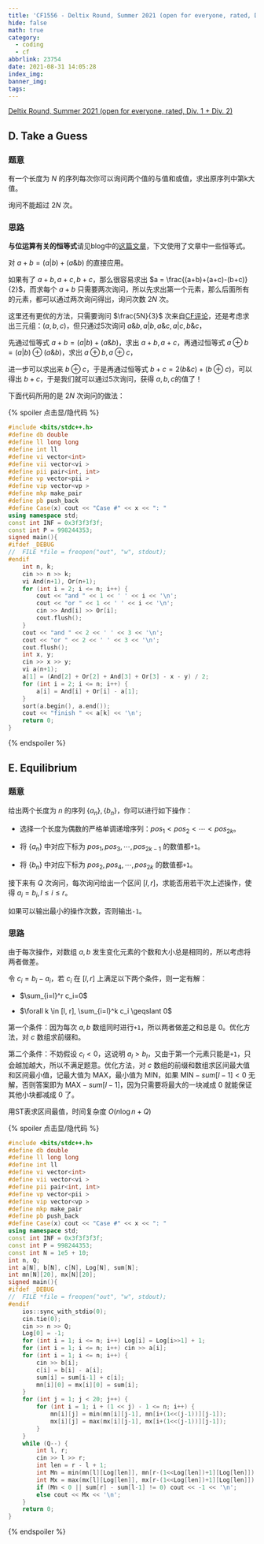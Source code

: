 ```yaml
---
title: 'CF1556 - Deltix Round, Summer 2021 (open for everyone, rated, Div. 1 + Div. 2)'
hide: false
math: true
category:
  - coding
  - cf
abbrlink: 23754
date: 2021-08-31 14:05:28
index_img:
banner_img:
tags:
---
```


[Deltix Round, Summer 2021 (open for everyone, rated, Div. 1 + Div. 2)](https://codeforces.com/contest/1556)

## D. Take a Guess

### 题意

有一个长度为 $N$ 的序列每次你可以询问两个值的与值和或值，求出原序列中第k大值。

询问不能超过 $2N$ 次。

### 思路

**与位运算有关的恒等式**请见blog中的[这篇文章](/posts/20654/)，下文使用了文章中一些恒等式。

对 $a+b=(a|b)+(a\&b)$ 的直接应用。

如果有了 $a+b, a+c, b+c$，那么很容易求出 $a = \frac{(a+b)+(a+c)-(b+c)}{2}$，而求每个 $a+b$ 只需要两次询问，所以先求出第一个元素，那么后面所有的元素，都可以通过两次询问得出，询问次数 $2N$ 次。

这里还有更优的方法，只需要询问 $\frac{5N}{3}$ 次来自[CF评论](https://codeforces.com/blog/entry/94384?#comment-834316)，还是考虑求出三元组：$(a, b, c)$，但只通过5次询问 $a\&b, a|b, a\&c, a|c, b\&c$，

先通过恒等式 $a+b=(a|b)+(a\&b)$，求出 $a+b, a+c$，再通过恒等式 $a\oplus b = (a|b)\oplus(a\&b)$，求出 $a\oplus b, a\oplus c$，

进一步可以求出来 $b\oplus c$，于是再通过恒等式 $b+c=2(b\&c)+(b\oplus c)$，可以得出 $b+c$，于是我们就可以通过5次询问，获得 $a, b, c$的值了！

下面代码所用的是 $2N$ 次询问的做法：

{% spoiler 点击显/隐代码 %}
```c++
#include <bits/stdc++.h>
#define db double
#define ll long long
#define int ll
#define vi vector<int>
#define vii vector<vi >
#define pii pair<int, int>
#define vp vector<pii >
#define vip vector<vp >
#define mkp make_pair
#define pb push_back
#define Case(x) cout << "Case #" << x << ": "
using namespace std;
const int INF = 0x3f3f3f3f;
const int P = 998244353;
signed main(){
#ifdef _DEBUG
//	FILE *file = freopen("out", "w", stdout);
#endif
	int n, k;
	cin >> n >> k;
	vi And(n+1), Or(n+1);
	for (int i = 2; i <= n; i++) {
		cout << "and " << 1 << ' ' << i << '\n';
		cout << "or " << 1 << ' ' << i << '\n';
		cin >> And[i] >> Or[i];
		cout.flush();
	}
	cout << "and " << 2 << ' ' << 3 << '\n';
	cout << "or " << 2 << ' ' << 3 << '\n';
	cout.flush();
	int x, y;
	cin >> x >> y;
	vi a(n+1);
	a[1] = (And[2] + Or[2] + And[3] + Or[3] - x - y) / 2;
	for (int i = 2; i <= n; i++) {
		a[i] = And[i] + Or[i] - a[1];
	}
	sort(a.begin(), a.end());
	cout << "finish " << a[k] << '\n';
	return 0;
}
```
{% endspoiler %}

## E. Equilibrium

### 题意

给出两个长度为 $n$ 的序列 $\{a_n\}, \{b_n\}$，你可以进行如下操作：

- 选择一个长度为偶数的严格单调递增序列：$pos_1 < pos_2< \cdots < pos_{2k}$。

- 将 $\{a_n\}$ 中对应下标为 $pos_1, pos_3, \cdots, pos_{2k-1}$ 的数值都`+1`。

- 将 $\{b_n\}$ 中对应下标为 $pos_2, pos_4, \cdots, pos_{2k}$ 的数值都`+1`。

接下来有 $Q$ 次询问，每次询问给出一个区间 $[l, r]$，求能否用若干次上述操作，使得 $a_i=b_i, l\leqslant i\leqslant r$。

如果可以输出最小的操作次数，否则输出`-1`。

### 思路

由于每次操作，对数组 $a, b$ 发生变化元素的个数和大小总是相同的，所以考虑将两者做差。

令 $c_i=b_i-a_i$，若 $c_i$ 在 $[l,r]$ 上满足以下两个条件，则一定有解：

- $\sum_{i=l}^r c_i=0$

- $\forall k \in [l, r], \sum_{i=l}^k c_i \geqslant 0$

第一个条件：因为每次 $a,b$ 数组同时进行`+1`，所以两者做差之和总是 $0$。优化方法，对 $c$ 数组求前缀和。

第二个条件：不妨假设 $c_l < 0$，这说明 $a_l > b_l$，又由于第一个元素只能是`+1`，只会越加越大，所以不满足题意。优化方法，对 $c$ 数组的前缀和数组求区间最大值和区间最小值，记最大值为 $\text{MAX}$，最小值为 $\text{MIN}$，如果 $\text{MIN}-sum[l-1] < 0$ 无解，否则答案即为 $\text{MAX}-sum[l-1]$，因为只需要将最大的一块减成 $0$ 就能保证其他小块都减成 $0$ 了。

用ST表求区间最值，时间复杂度 $O(n\log n + Q)$

{% spoiler 点击显/隐代码 %}
```c++
#include <bits/stdc++.h>
#define db double
#define ll long long
#define int ll
#define vi vector<int>
#define vii vector<vi >
#define pii pair<int, int>
#define vp vector<pii >
#define vip vector<vp >
#define mkp make_pair
#define pb push_back
#define Case(x) cout << "Case #" << x << ": "
using namespace std;
const int INF = 0x3f3f3f3f;
const int P = 998244353;
const int N = 1e5 + 10;
int n, Q;
int a[N], b[N], c[N], Log[N], sum[N];
int mn[N][20], mx[N][20];
signed main(){
#ifdef _DEBUG
//	FILE *file = freopen("out", "w", stdout);
#endif
	ios::sync_with_stdio(0);
	cin.tie(0);
	cin >> n >> Q;
	Log[0] = -1;
	for (int i = 1; i <= n; i++) Log[i] = Log[i>>1] + 1;
	for (int i = 1; i <= n; i++) cin >> a[i];
	for (int i = 1; i <= n; i++) {
		cin >> b[i];
		c[i] = b[i] - a[i];
		sum[i] = sum[i-1] + c[i];
		mn[i][0] = mx[i][0] = sum[i];
	}
	for (int j = 1; j < 20; j++) {
		for (int i = 1; i + (1 << j) - 1 <= n; i++) {
			mn[i][j] = min(mn[i][j-1], mn[i+(1<<(j-1))][j-1]);
			mx[i][j] = max(mx[i][j-1], mx[i+(1<<(j-1))][j-1]);
		}
	}
	while (Q--) {
		int l, r;
		cin >> l >> r;
		int len = r - l + 1;
		int Mn = min(mn[l][Log[len]], mn[r-(1<<Log[len])+1][Log[len]]) - sum[l-1];
		int Mx = max(mx[l][Log[len]], mx[r-(1<<Log[len])+1][Log[len]]) - sum[l-1];
		if (Mn < 0 || sum[r] - sum[l-1] != 0) cout << -1 << '\n';
		else cout << Mx << '\n';
	}
	return 0;
}
```
{% endspoiler %}

